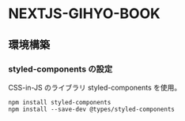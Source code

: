 # NEXTJS-GIHYO-BOOK

## 環境構築

### styled-components の設定

CSS-in-JS のライブラリ styled-components を使用。

```
npm install styled-components
npm install --save-dev @types/styled-components
```

